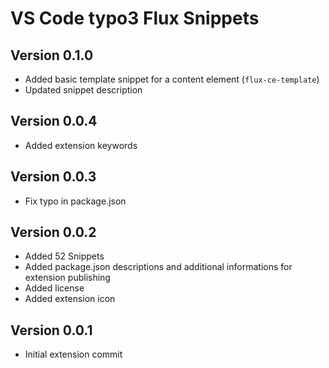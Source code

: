 # VS Code typo3 Flux Snippets

## Version 0.1.0
* Added basic template snippet for a content element (`flux-ce-template`)
* Updated snippet description

## Version 0.0.4
* Added extension keywords

## Version 0.0.3
* Fix typo in package.json

## Version 0.0.2
* Added 52 Snippets
* Added package.json descriptions and additional informations for extension publishing
* Added license
* Added extension icon

## Version 0.0.1
* Initial extension commit
